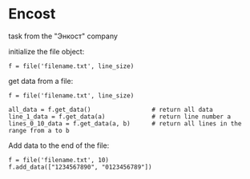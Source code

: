 # Encost
task from the "Энкост" company

initialize the file object:

    f = file('filename.txt', line_size)

get data from a file:

    f = file('filename.txt', line_size)

    all_data = f.get_data()                 # return all data
    line_1_data = f.get_data(a)             # return line number a
    lines_0_10_data = f.get_data(a, b)      # return all lines in the range from a to b

Add data to the end of the file:

    f = file('filename.txt', 10)
    f.add_data(["1234567890", "0123456789"])
